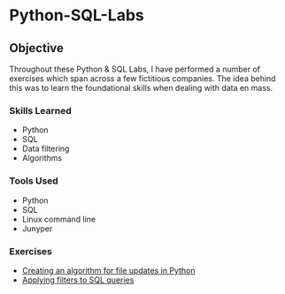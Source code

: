 # Python-SQL-Labs

## Objective

Throughout these Python & SQL Labs, I have performed a number of exercises which span across a few fictitious companies. The idea behind this was to learn the foundational skills when dealing with data en mass.

### Skills Learned

- Python
- SQL
- Data filtering
- Algorithms

### Tools Used

- Python
- SQL
- Linux command line
- Junyper

### Exercises
- <a href="https://github.com/JustA-Byte/Python-SQL-Labs/blob/main/Creating%20an%20algorithm%20for%20file%20updates%20in%20Python.md"> Creating an algorithm for file updates in Python </a>
- <a href=""> Applying filters to SQL queries </a>
